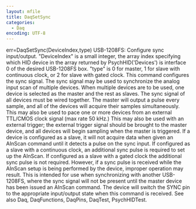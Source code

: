 ```yaml
---
layout: mfile
title: DaqSetSync
categories:
  - Daq
encoding: UTF-8
---
```


err=DaqSetSync(DeviceIndex,type)
USB-1208FS: Configure sync input/output.
"DeviceIndex" is a small integer, the array index specifying which HID
        device in the array returned by PsychHID('Devices') is interface
        0 of the desired USB-1208FS box.
"type" is 0 for master, 1 for slave with continuous clock, or 2 for slave
        with gated clock.
This command configures the sync signal.  The sync signal may be used to
synchronize the analog input scan of multiple devices.  When multiple
devices are to be used, one device is selected as the master and the rest
as slaves.  The sync signal of all devices must be wired together.  The
master will output a pulse every sample, and all of the devices will
acquire their samples simultaneously. This may also be used to pace one
or more devices from an external TTL/CMOS clock signal (max rate 50 kHz.)
This may also be used with an external trigger; the external trigger
signal should be brought to the master device, and all devices will begin
sampling when the master is triggered. If a device is configured as a
slave, it will not acquire data when given an AInScan command until it
detects a pulse on the sync input. If configured as a slave with a
continuous clock, an additional sync pulse is required to set up the
AInScan.  If configured as a slave with a gated clock the additional sync
pulse is not required.  However, if a sync pulse is received while the
AInScan setup is being performed by the device, improper operation may
result.  This is intended for use when synchronizing with another USB-1208FS,
where the sync signal will not be present until the master device has
been issued an AInScan command. The device will switch the SYNC pin to
the appropriate input/output state when this command is received.
See also Daq, DaqFunctions, DaqPins, DaqTest, PsychHIDTest.
